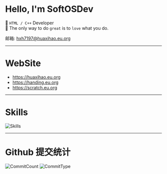 # Hello, I'm SoftOSDev

👦 `HTML / C++` Developer\
📝 The only way to do `great` is to `love` what you do.

邮箱: [hxh7197@huaxihao.eu.org](mailto:hxh7197@huaxihao.eu.org)

---

# WebSite
 - https://huaxihao.eu.org
 - https://handing.eu.org
 - https://scratch.eu.org
---

# Skills

![Skills](https://skillicons.dev/icons?i=html,css,less,javascript,vue,markdown,nodejs,npm,python,sqlite,git,vscode,visualstudio,github,githubactions,windows,linux&perline=18)

---

# Github 提交统计
![CommitCount](https://camo.githubusercontent.com/10836eb7650d7690f85eb64a6781646da1c77c2e532445430a781e2c7cf54001/687474703a2f2f6769746875622d70726f66696c652d73756d6d6172792d63617264732e76657263656c2e6170702f6170692f63617264732f73746174733f757365726e616d653d4a696e674861692d4c696e6779756e267468656d653d676974687562) ![CommitType](https://camo.githubusercontent.com/0597ed03731c36ce95a6bffe567f7ddb1c415395655bcb7ef7b24ba223c04716/687474703a2f2f6769746875622d70726f66696c652d73756d6d6172792d63617264732e76657263656c2e6170702f6170692f63617264732f6d6f73742d636f6d6d69742d6c616e67756167653f757365726e616d653d4a696e674861692d4c696e6779756e267468656d653d676974687562)
